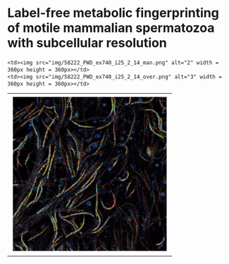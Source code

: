 # Label-free metabolic fingerprinting of motile mammalian spermatozoa with subcellular resolution


<table>
  <tr>
    <td> <img src="img/58222_PWD_ex740_i25_2_14_new.png"  alt="1" width = 360px height = 360px ></td>

    <td><img src="img/58222_PWD_ex740_i25_2_14_man.png" alt="2" width = 360px height = 360px></td>
    <td><img src="img/58222_PWD_ex740_i25_2_14_over.png" alt="3" width = 360px height = 360px></td>
   </tr> 
</table>
